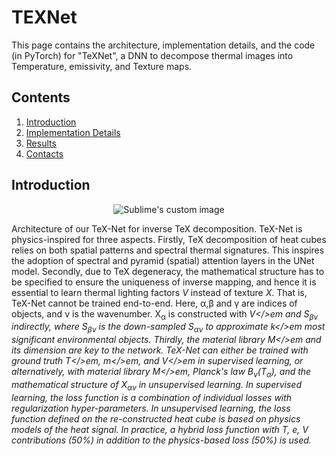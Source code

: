 # TEXNet
This page contains the architecture, implementation details, and the code (in PyTorch) for "TeXNet", a DNN to decompose thermal images into Temperature, emissivity, and Texture maps.

## Contents

1. [Introduction](#introduction)
2. [Implementation Details](#Implementation-Details)
3. [Results](#Results)
4. [Contacts](#contacts)

## Introduction

<p align="center">
  <img src="https://github.com/FanglinBao/HADAR/edit/main/TeXNet/TeXNet.png" alt="Sublime's custom image"/>
</p>

Architecture of our TeX-Net for inverse TeX decomposition. TeX-Net is physics-inspired for three aspects. Firstly, TeX decomposition of heat cubes relies on both spatial patterns and spectral thermal signatures. This inspires the adoption of spectral and pyramid (spatial) attention layers in the UNet model. Secondly, due to TeX degeneracy, the mathematical structure has to be specified to ensure the uniqueness of inverse mapping, and hence it is essential to learn thermal lighting factors $V$ instead of texture <em>X</em>. That is, TeX-Net cannot be trained end-to-end. Here, α,β and γ are indices of objects, and ν is the wavenumber. X<sub>α</sub> is constructed with <em>V</>em and S<sub>βν</sub> indirectly, where S<sub>βν</sub> is the down-sampled S<sub>αν</sub> to approximate <em>k</>em most significant environmental objects. Thirdly, the material library <em>M</>em and its dimension are key to the network. TeX-Net can either be trained with ground truth <em>T</>em, <em>m</>em, and <em>V</>em in supervised learning, or alternatively, with material library <em>M</>em, Planck's law B<sub>ν</sub>(T<sub>α</sub>), and the mathematical structure of X<sub>αν</sub> in unsupervised learning. In supervised learning, the loss function is a combination of individual losses with regularization hyper-parameters. In unsupervised learning, the loss function defined on the re-constructed heat cube is based on physics models of the heat signal. In practice, a hybrid loss function with T, e, V contributions (50\%) in addition to the physics-based loss (50\%) is used.
